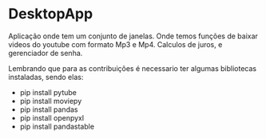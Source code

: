 # DesktopApp

Aplicação onde tem um conjunto de janelas.
Onde temos funções de baixar videos do youtube com formato Mp3 e Mp4.
Calculos de juros, e gerenciador de senha.

Lembrando que para as contribuições é necessario ter algumas bibliotecas instaladas,
sendo elas:

- pip install pytube
- pip install moviepy
- pip install pandas
- pip install openpyxl
- pip install pandastable
